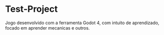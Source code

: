 # Test-Project
 Jogo desenvolvido com a ferramenta Godot 4, com intuito de aprendizado, focado em aprender mecanicas e outros. 
